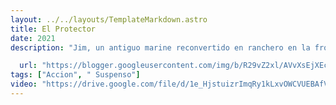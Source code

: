 ```yaml
---
layout: ../../layouts/TemplateMarkdown.astro
title: El Protector 
date: 2021
description: "Jim, un antiguo marine reconvertido en ranchero en la frontera de Arizona, trata de proteger a un niño al que persiguen los violentos integrantes de un cartel de narcotraficantes mexicanos."

  url: "https://blogger.googleusercontent.com/img/b/R29vZ2xl/AVvXsEjXEcJrzNKKCgYqY2nEsMaR773QkwGJYzQlYXF-d7zQ0O1W4YQKEyJD7vozQ_0MpDEPAAQqHW1bxAcpX1rSS2WHa0a7_HXsGh9scvnw7k-WYNRpbRONe0uDH1ekVe3ZNHYdtiS3rgUi4Q5M/s320/images+%25281%2529.jpg"
tags: ["Accion", " Suspenso"]
video: "https://drive.google.com/file/d/1e_HjstuizrImqRy1kLxvOWCVUEBAfVlW/preview"
---
```

